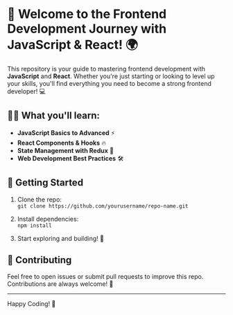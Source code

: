 # 🚀 Welcome to the Frontend Development Journey with JavaScript & React! 🌍

This repository is your guide to mastering frontend development with **JavaScript** and **React**. Whether you're just starting or looking to level up your skills, you'll find everything you need to become a strong frontend developer! 💻

## 🧑‍💻 What you'll learn:

- **JavaScript Basics to Advanced** ⚡
- **React Components & Hooks** 🔥
- **State Management with Redux** 🔄
- **Web Development Best Practices** 🛠️

## 🌱 Getting Started

1. Clone the repo:  
   `git clone https://github.com/yourusername/repo-name.git`
2. Install dependencies:  
   `npm install`

3. Start exploring and building! 🎉

## 💬 Contributing

Feel free to open issues or submit pull requests to improve this repo. Contributions are always welcome! 🚀

---

Happy Coding! 🎨
